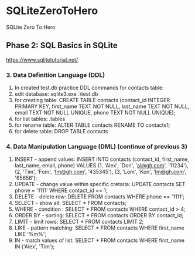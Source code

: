 # SQLiteZeroToHero
SQLite Zero To Hero

## Phase 2: SQL Basics in SQLite

https://www.sqlitetutorial.net/

### 3. Data Definition Language (DDL)

1. In created test.db practice DDL commands for contacts table:
1. edit database: sqlite3.exe .\test.db
1. for creating table: CREATE TABLE contacts (contact_id INTEGER PRIMARY KEY, first_name TEXT NOT NULL, last_name TEXT NOT NULL, email TEXT NOT NULL UNIQUE, phone TEXT NOT NULL UNIQUE);
1. for list tables: .tables
1. for rename table: ALTER TABLE contacts RENAME TO contacts1;
1. for delete table: DROP TABLE contacts

### 4. Data Manipulation Language (DML) (continue of previous 3)

1. INSERT - append values: INSERT INTO contacts (contact_id, first_name, last_name, email, phone) VALUES (1, 'Alex', 'Don', 'al@gh.com', '11234'), (2, 'Tim', 'Fom', 'tm@gh.com', '435345'), (3, 'Lom', 'Kon', 'lm@gh.com', '65656');
1. UPDATE - change value within specific cretaria: UPDATE contacts SET phone = '1111' WHERE contact_id == 1;
1. DELETE - delete row: DELETE FROM contacts WHERE phone == '1111';
1. SELECT - show all: SELECT * FROM contacts;
1. WHERE - condition : SELECT * FROM contacts WHERE contact_id > 4;
1. ORDER BY - sorting: SELECT * FROM contacts ORDER BY contact_id;
1. LIMIT - limit rows: SELECT * FROM contacts LIMIT 2;
1. LIKE - pattern matching: SELECT * FROM contacts WHERE first_name LIKE '%m%';
1. IN - match values of list: SELECT * FROM contacts WHERE first_name IN ('Alex', 'Tim');